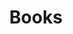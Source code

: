 ---
title: Books
icon: book
xref: /things/books
description: Recommended and my favourite books.
weight: 2
---